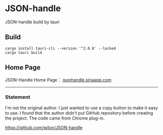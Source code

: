 # JSON-handle

JSON-handle build by tauri

## Build

```
cargo install tauri-cli --version '^2.0.0' --locked
cargo tauri build
```

## Home Page

JSON-Handle Home Page：  [jsonhandle.sinaapp.com](http://jsonhandle.sinaapp.com/)

------
### Statement
I'm not the original author. I just wanted to use a copy button to make it easy to use. I found that the author didn't put GitHub repository before creating the project. The code came from Chrome plug-in.


https://github.com/wilon/JSON-handle


